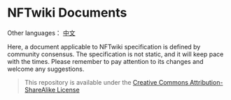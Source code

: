 # NFTwiki Documents

Other languages： [中文](README_CN.md)

Here, a document applicable to NFTwiki specification is defined by community consensus. 
The specification is not static, and it will keep pace with the times. 
Please remember to pay attention to its changes and welcome any suggestions.


> This repository is available under the [Creative Commons Attribution-ShareAlike License](https://creativecommons.org/licenses/by-sa/3.0/)
